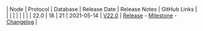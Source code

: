 | Node | Protocol | Database | Release Date | Release Notes | GitHub Links | 
|      |          |          |              | 				|			   |
| 22.0 | 18       | 21       | 2021-05-14   | [V22.0](../releases/release-v22-0.md) | [Release](https://github.com/nanocurrency/nano-node/releases/tag/V22.0) - [Milestone](https://github.com/nanocurrency/nano-node/milestone/19) - [Changelog](https://github.com/nanocurrency/nano-node/compare/V21.3...V22.0) | 